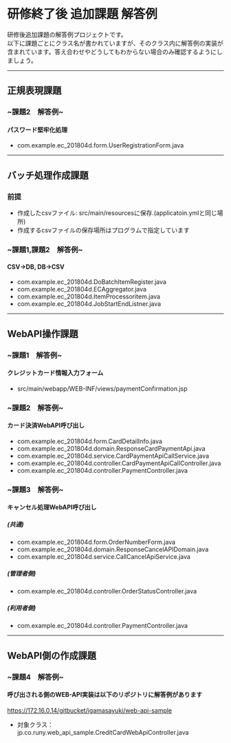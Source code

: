 # 研修終了後 追加課題 解答例

研修後追加課題の解答例プロジェクトです。  
以下に課題ごとにクラス名が書かれていますが、そのクラス内に解答例の実装が含まれています。答え合わせやどうしてもわからない場合のみ確認するようにしましょう。
- - -

## 正規表現課題
### ~課題2　解答例~
#### パスワード堅牢化処理
* com.example.ec_201804d.form.UserRegistrationForm.java

- - -

## バッチ処理作成課題
### 前提
* 作成したcsvファイル: src/main/resourcesに保存.(applicatoin.ymlと同じ場所)  
* 作成するcsvファイルの保存場所はプログラムで指定しています

### ~課題1,課題2　解答例~
#### CSV→DB, DB→CSV
* com.example.ec_201804d.DoBatchItemRegister.java
* com.example.ec_201804d.ECAggregator.java
* com.example.ec_201804d.ItemProcessoritem.java
* com.example.ec_201804d.JobStartEndListner.java

- - -

## WebAPI操作課題
### ~課題1　解答例~
#### クレジットカード情報入力フォーム
* src/main/webapp/WEB-INF/views/paymentConfirmation.jsp

### ~課題2　解答例~
#### カード決済WebAPI呼び出し
* com.example.ec_201804d.form.CardDetailInfo.java
* com.example.ec_201804d.domain.ResponseCardPaymentApi.java
* com.example.ec_201804d.service.CardPaymentApiCallService.java
* com.example.ec_201804d.controller.CardPaymentApiCallController.java
* com.example.ec_201804d.controller.PaymentController.java

### ~課題3　解答例~
#### キャンセル処理WebAPI呼び出し
##### (共通)
* com.example.ec_201804d.form.OrderNumberForm.java
* com.example.ec_201804d.domain.ResponseCancelAPIDomain.java
* com.example.ec_201804d.service.CallCancelApiService.java

##### (管理者側)
* com.example.ec_201804d.controller.OrderStatusController.java

##### (利用者側)
* com.example.ec_201804d.controller.PaymentController.java

- - -

## WebAPI側の作成課題
### ~課題4　解答例~
#### 呼び出される側のWEB-API実装は以下のリポジトリに解答例があります
 https://172.16.0.14/gitbucket/igamasayuki/web-api-sample  
* 対象クラス：jp.co.runy.web_api_sample.CreditCardWebApiController.java

